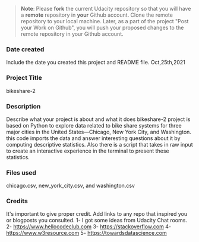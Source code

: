 >**Note**: Please **fork** the current Udacity repository so that you will have a **remote** repository in **your** Github account. Clone the remote repository to your local machine. Later, as a part of the project "Post your Work on Github", you will push your proposed changes to the remote repository in your Github account.

### Date created
Include the date you created this project and README file.
Oct,25th,2021
### Project Title
bikeshare-2

### Description
Describe what your project is about and what it does
bikeshare-2 project is based on Python to explore data related to bike share systems for three major cities in the United States—Chicago, New York City, and Washington. this code imports the data and answer interesting questions about it by computing descriptive statistics. Also there is a script that takes in raw input to create an interactive experience in the terminal to present these statistics.
### Files used
chicago.csv, new_york_city.csv, and washington.csv

### Credits
It's important to give proper credit. Add links to any repo that inspired you or blogposts you consulted.
1- I got some ideas from Udacity Chat rooms.
2- https://www.hellocodeclub.com
3- https://stackoverflow.com
4- https://www.w3resource.com
5- https://towardsdatascience.com
